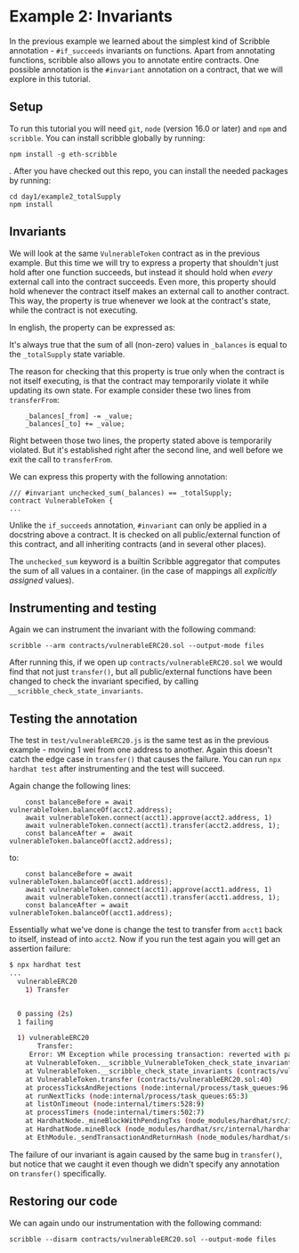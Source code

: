 # Example 2: Invariants

In the previous example we learned about the simplest kind of Scribble
annotation - `#if_succeeds` invariants on functions. Apart from annotating
functions, scribble also allows you to annotate entire contracts. One possible
annotation is the `#invariant` annotation on a contract, that we will explore in this
tutorial.

## Setup

To run this tutorial you will need `git`, `node` (version 16.0 or later) and `npm` and `scribble`.
You can install scribble globally by running:

```
npm install -g eth-scribble
```
.
After you have checked out this repo, you can install the needed packages by running:

```
cd day1/example2_totalSupply
npm install
```

## Invariants

We will look at the same `VulnerableToken` contract as in the previous example.
But this time we will try to express a property that shouldn't just hold after
one function succeeds, but instead it should hold when *every* external call
into the contract succeeds. Even more, this property should hold whenever the
contract itself makes an external call to another contract. This way, the
property is true whenever we look at the contract's state, while the contract is
not executing.

In english, the property can be expressed as:

It's always true that the sum of all (non-zero) values in `_balances` is equal to the `_totalSupply` state variable.

The reason for checking that this property is true only when the contract is not itself executing, is that the contract may temporarily violate it while updating its own state. For example consider these two lines from `transferFrom`:

```
    _balances[_from] -= _value;
    _balances[_to] += _value;
```

Right between those two lines, the property stated above is temporarily violated. But it's established right after the second line, and well before we exit the call to `transferFrom`.

We can express this property with the following annotation:

```
/// #invariant unchecked_sum(_balances) == _totalSupply;
contract VulnerableToken {
...
```

Unlike the `if_succeeds` annotation, `#invariant` can only be applied in a
docstring above a contract. It is checked on all public/external function of
this contract, and all inheriting contracts (and in several other places).

The `unchecked_sum` keyword is a builtin Scribble aggregator that computes the
sum of all values in a container. (in the case of mappings all *explicitly
assigned* values).


## Instrumenting and testing

Again we can instrument the invariant with the following command:

```
scribble --arm contracts/vulnerableERC20.sol --output-mode files
```

After running this, if we open up `contracts/vulnerableERC20.sol` we would find that not just `transfer()`, but all public/external functions have been changed to check the invariant specified, by calling `__scribble_check_state_invariants`. 


## Testing the annotation

The test in `test/vulnerableERC20.js` is the same test as in the previous example - moving 1 wei from one address to another. Again this doesn't catch the edge case
in `transfer()` that causes the failure. You can run `npx hardhat test` after instrumenting and the test will succeed.

Again change the following lines:

```
    const balanceBefore = await vulnerableToken.balanceOf(acct2.address);
    await vulnerableToken.connect(acct1).approve(acct2.address, 1)
    await vulnerableToken.connect(acct1).transfer(acct2.address, 1);
    const balanceAfter =  await vulnerableToken.balanceOf(acct2.address);
```

to:

```
    const balanceBefore = await vulnerableToken.balanceOf(acct1.address);
    await vulnerableToken.connect(acct1).approve(acct1.address, 1)
    await vulnerableToken.connect(acct1).transfer(acct1.address, 1);
    const balanceAfter = await vulnerableToken.balanceOf(acct1.address);
```

Essentially what we've done is change the test to transfer from `acct1` back to itself, instead of into `acct2`.
Now if you run the test again you will get an assertion failure:

```sh
$ npx hardhat test
...
  vulnerableERC20
    1) Transfer


  0 passing (2s)
  1 failing

  1) vulnerableERC20
       Transfer:
     Error: VM Exception while processing transaction: reverted with panic code 0x1 (Assertion error)
    at VulnerableToken.__scribble_VulnerableToken_check_state_invariants_internal (contracts/vulnerableERC20.sol:92)
    at VulnerableToken.__scribble_check_state_invariants (contracts/vulnerableERC20.sol:99)
    at VulnerableToken.transfer (contracts/vulnerableERC20.sol:40)
    at processTicksAndRejections (node:internal/process/task_queues:96:5)
    at runNextTicks (node:internal/process/task_queues:65:3)
    at listOnTimeout (node:internal/timers:528:9)
    at processTimers (node:internal/timers:502:7)
    at HardhatNode._mineBlockWithPendingTxs (node_modules/hardhat/src/internal/hardhat-network/provider/node.ts:1802:23)
    at HardhatNode.mineBlock (node_modules/hardhat/src/internal/hardhat-network/provider/node.ts:491:16)
    at EthModule._sendTransactionAndReturnHash (node_modules/hardhat/src/internal/hardhat-network/provider/modules/eth.ts:1522:18)
```

The failure of our invariant is again caused by the same bug in `transfer()`, but notice that we caught it even though we didn't specify any annotation on `transfer()` specifically.

## Restoring our code

We can again undo our instrumentation with the following command:

```
scribble --disarm contracts/vulnerableERC20.sol --output-mode files
```

